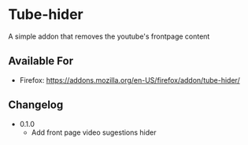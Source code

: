 # Tube-hider

A simple addon that removes the youtube's frontpage content

## Available For

  - Firefox: https://addons.mozilla.org/en-US/firefox/addon/tube-hider/

## Changelog

- 0.1.0
  - Add front page video sugestions hider
